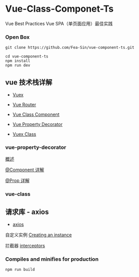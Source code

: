 # Vue-Class-Componet-Ts

Vue Best Practices
Vue SPA（单页面应用）最佳实践

### Open Box

```
git clone https://github.com/Fea-Sin/vue-component-ts.git

cd vue-component-ts
npm install
npm run dev
```

## vue 技术栈详解

- [Vuex](https://vuex.vuejs.org/zh/)

- [Vue Router](https://router.vuejs.org/zh/installation.html)

- [Vue Class Component](https://class-component.vuejs.org/guide/class-component.html#data)

- [Vue Property Decorator](https://github.com/kaorun343/vue-property-decorator)

- [Vuex Class](https://github.com/ktsn/vuex-class)

### vue-property-decorator

[概述](./docs/overview.md)

[@Component 详解](./docs/@Component.md)

[@Prop 详解](./docs/@Prop.md)

### vue-class

## 请求库 - axios

- [axios](https://github.com/axios/axios)

自定义实例
[Creating an instance](./docs/axios/instance.md)

拦截器
[interceptors](./docs/axios/interceptors.md)

### Compiles and minifies for production

```
npm run build
```
